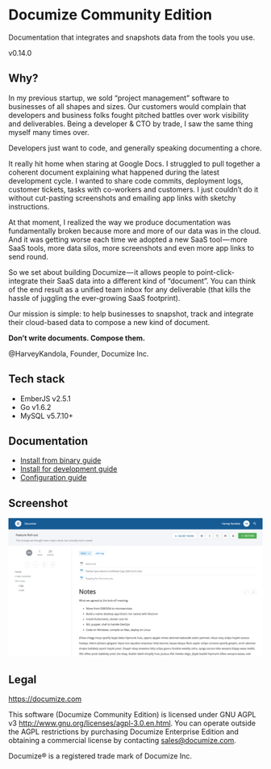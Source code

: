 # Documize Community Edition

Documentation that integrates and snapshots data from the tools you use.

v0.14.0

## Why?

In my previous startup, we sold “project management” software to businesses of all shapes and sizes. Our customers would complain that developers and business folks fought pitched battles over work visibility and deliverables. Being a developer & CTO by trade, I saw the same thing myself many times over.

Developers just want to code, and generally speaking documenting a chore.

It really hit home when staring at Google Docs. I struggled to pull together a coherent document explaining what happened during the latest development cycle. I wanted to share code commits, deployment logs, customer tickets, tasks with co-workers and customers. I just couldn’t do it without cut-pasting screenshots and emailing app links with sketchy instructions.

At that moment, I realized the way we produce documentation was fundamentally broken because more and more of our data was in the cloud. And it was getting worse each time we adopted a new SaaS tool — more SaaS tools, more data silos, more screenshots and even more app links to send round.

So we set about building Documize — it allows people to point-click-integrate their SaaS data into a different kind of “document”. You can think of the end result as a unified team inbox for any deliverable (that kills the hassle of juggling the ever-growing SaaS footprint).

Our mission is simple: to help businesses to snapshot, track and integrate their cloud-based data to compose a new kind of document.

**Don’t write documents. Compose them.**

@HarveyKandola, Founder, Documize Inc.

## Tech stack

* EmberJS v2.5.1
* Go v1.6.2
* MySQL v5.7.10+

## Documentation

* [Install from binary guide](https://developers.documize.com/s/VzO9ZqMOCgABGyfW/installation/d/V16L08ucxwABhZF6/install-documize-from-binary-guide)
* [Install for development guide](https://developers.documize.com/s/VzO9ZqMOCgABGyfW/installation/d/V16LOMucxwABhZF1/install-documize-for-development-guide)
* [Configuration guide](https://developers.documize.com/s/VzO9ZqMOCgABGyfW/installation/d/VzSL8cVZ4QAB2B4Y/configure-documize-guide)

## Screenshot

![Alt text](screenshot.png "Documize")

## Legal

https://documize.com

This software (Documize Community Edition) is licensed under GNU AGPL v3 http://www.gnu.org/licenses/agpl-3.0.en.html. You can operate outside the AGPL restrictions by purchasing Documize Enterprise Edition and obtaining a commercial license by contacting <sales@documize.com>. 

Documize® is a registered trade mark of Documize Inc.
